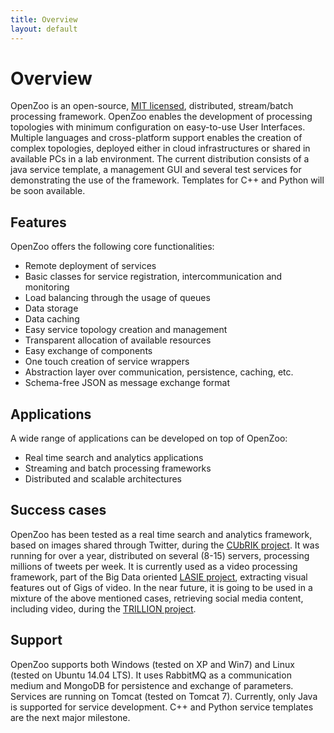 ```yaml
---
title: Overview
layout: default
---
```

# Overview
OpenZoo is an open-source, [MIT licensed](https://opensource.org/licenses/MIT), distributed, stream/batch processing framework.
OpenZoo enables the development of processing topologies with minimum configuration on easy-to-use User Interfaces.
Multiple languages and cross-platform support enables the creation of complex topologies, deployed either in cloud infrastructures or shared in available PCs in a lab environment.
The current distribution consists of a java service template, a management GUI and several test services for demonstrating the use of the framework. Templates for C++ and Python will be soon available.

## Features
OpenZoo offers the following core functionalities:

* Remote deployment of services
* Basic classes for service registration, intercommunication and monitoring
* Load balancing through the usage of queues
* Data storage
* Data caching
* Easy service topology creation and management
* Transparent allocation of available resources
* Easy exchange of components
* One touch creation of service wrappers
* Abstraction layer over communication, persistence, caching, etc.
* Schema-free JSON as message exchange format

## Applications
A wide range of applications can be developed on top of OpenZoo:

* Real time search and analytics applications
* Streaming and batch processing frameworks
* Distributed and scalable architectures

## Success cases
OpenZoo has been tested as a real time search and analytics framework, based on images shared through Twitter, during the [CUbRIK project](http://cordis.europa.eu/project/rcn/100872_en.html). It was running for over a year, distributed on several (8-15) servers, processing millions of tweets per week.
It is currently used as a video processing framework, part of the Big Data oriented [LASIE project](http://www.lasie-project.eu/), extracting visual features out of Gigs of video.
In the near future, it is going to be used in a mixture of the above mentioned cases, retrieving social media content, including video, during the [TRILLION project](http://trillion-project.eng.it/).

## Support
OpenZoo supports both Windows (tested on XP and Win7) and Linux (tested on Ubuntu 14.04 LTS).
It uses RabbitMQ as a communication medium and MongoDB for persistence and exchange of parameters.
Services are running on Tomcat (tested on Tomcat 7).
Currently, only Java is supported for service development. C++ and Python service templates are the next major milestone.

